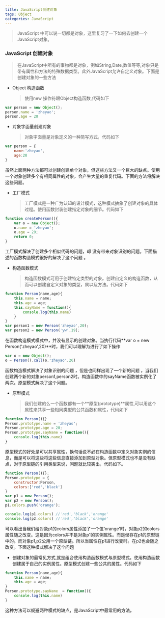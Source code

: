 ```yaml
---
title: JavaScript创建对象
tags: Object
categories: JavaScript
---
```


> JavaScript 中可以说一切都是对象，这里复习了一下如何去创建一个JavaScript对象。

<!-- more -->

### JavaScript 创建对象

> 在JavaScript中所有的事物都是对象，例如String,Date,数值等等,对象只是带有属性和方法的特殊数据类型。此外JavaScript允许自定义对象。下面是创建对象的一些方法

* Object 构造函数

  > 使用new 操作符跟Object构造函数,代码如下

```javascript
var person = new Object();
person.name = 'zheyao';
person.age = 20
```

* 对象字面量创建对象

  > 对象字面量是对象定义的一种简写方式，代码如下

```javascript
var person = {
    name:'zheyao',
    age:20
}
```

虽然上面两种方法都可以创建创建单个对象，但这些方法又一个巨大的缺点。使用一个对象创建多个有相同属性的对象，会产生大量的重复代码。下面的方法将解决这些问题。

* 工厂模式

  > 工厂模式是一种广为认知的设计模式，这种模式抽象了创建对象的具体过程。使用函数封装创建指定对象的细节。代码如下

```javascript
function createPerson(){
    var o = new Object();
    o.name = 'zheyao';
    o.age = 20;
    return 0;
}
```

工厂模式解决了创建多个相似代码的问题，却 没有带来对象识别的问题。下面描述的函数构造模式很好的解决了这个问题 。

* 构造函数模式

  > 构造函数模式可用于创建特定类型的对象。创建自定义的构造函数，从而可以创建自定义对象的类型，属以及方法。代码如下

```javascript
function Person(name,age){
    this.name = name;
    this.age = age;
    this.sayName = function(){
        console.log(this.name)
    }
}
var person1 = new Person('zheyao',20);
var person2 = new Person('yw',19);
```

在函数构造模式模式中，并没有显示的创建对象。当执行代码**var o = new Person('zheyao',20)**时，我们可以理解为进行了如下操作

```javascript
var o = new Object();
o = Person().call(o,'zheyao',20)
```

函数构造模式解决了对象识别的问题 ，但是也同样出现了一个新的问题 ，当我们创建两个新的对象person1,person2时。构造函数中的sayName函数被实例化了两次。原型模式解决了这个问题。

* 原型模式

  >我们创建的么一个函数都有一个**原型(prototype)**属性,可以用这个属性来共享一些相同类型的公共函数和属性，代码如下

```javascript
function Person(){}
Person.prototype.name = 'zheyao';
Person.prototype.age = 20;
Person.prototype.sayName = function(){
    console.log(this.name)
}
```

原型模式的好处是可以共享属性，换句话说不必在构造函数中定义对象实例的信息，而是可以将这些将这些信息直接添加到原型对象。但原型模式也不是没有缺点，对于原型链的引用类型来说，问题就比较突出，代码如下。

```javascript
function Person(){};
Person.prototype = {
    constructor:Person,
    colors:['red','black']
}
var p1 = new Person();
var p2 = new Person();
p1.colors.push('orange');

console.log(p1.colors) //'red','black','orange'
console.log(p2.colors) //'red','black','orange'
```

可以看出当我们给对象p1的colors属性添加了一个值‘orange'时，对象p2的colors属性随之改变。这是因为colors并不是对象p1的实例属性。而是储存在p1的原型链中的。而对象p1,p2公用一个原型链。所以当属性在p1进行改变时。在p2也会随之改变。下面这种模式解决了这个问题

* 创建对象的最常见方式,就是组合使用构造函数模式与原型模式。使用构造函数创建属于自己的实例属性。原型模式创建一些公共的属性。代码如下

```javascript
function Person(name,age){
	this.name = name;
    this.age = age;
}
Person.prototype.sayName  = function(){
    console.log(this.name)
}
```

这种方法可以规避两种模式的缺点，是JavaScript中最常用的方法。
